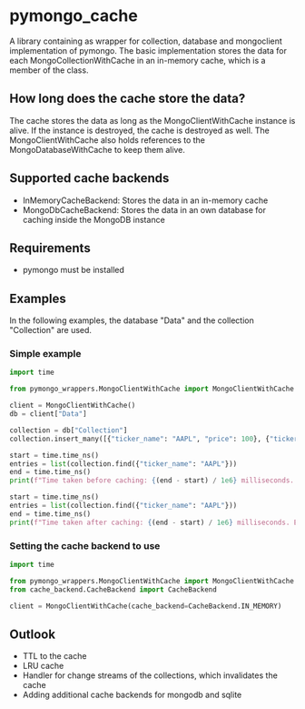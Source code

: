 # pymongo_cache
A library containing as wrapper for collection, database and mongoclient implementation of pymongo. 
The basic implementation stores the data for each MongoCollectionWithCache in an in-memory cache, which 
is a member of the class.

## How long does the cache store the data?
The cache stores the data as long as the MongoClientWithCache instance is alive. If the instance is destroyed, 
the cache is destroyed as well. The MongoClientWithCache also holds references to the MongoDatabaseWithCache 
to keep them alive. 

## Supported cache backends
- InMemoryCacheBackend: Stores the data in an in-memory cache
- MongoDbCacheBackend: Stores the data in an own database for caching inside the MongoDB instance

## Requirements
- pymongo must be installed

## Examples
In the following examples, the database "Data" and the collection "Collection" are used.
### Simple example
```python
import time

from pymongo_wrappers.MongoClientWithCache import MongoClientWithCache

client = MongoClientWithCache()
db = client["Data"]

collection = db["Collection"]
collection.insert_many([{"ticker_name": "AAPL", "price": 100}, {"ticker_name": "AAPL", "price": 200}])

start = time.time_ns()
entries = list(collection.find({"ticker_name": "AAPL"}))
end = time.time_ns()
print(f"Time taken before caching: {(end - start) / 1e6} milliseconds. Entries: {len(entries)}")

start = time.time_ns()
entries = list(collection.find({"ticker_name": "AAPL"}))
end = time.time_ns()
print(f"Time taken after caching: {(end - start) / 1e6} milliseconds. Entries: {len(entries)}")
```
### Setting the cache backend to use

```python
import time

from pymongo_wrappers.MongoClientWithCache import MongoClientWithCache
from cache_backend.CacheBackend import CacheBackend

client = MongoClientWithCache(cache_backend=CacheBackend.IN_MEMORY)

```


## Outlook
- TTL to the cache
- LRU cache
- Handler for change streams of the collections, which invalidates the cache
- Adding additional cache backends for mongodb and sqlite
